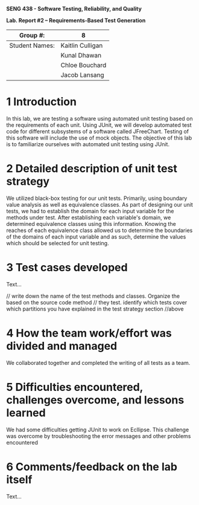 **SENG 438 - Software Testing, Reliability, and Quality**

**Lab. Report \#2 – Requirements-Based Test Generation**

| Group \#:      |  8   |
| -------------- | --- |
| Student Names: |  Kaitlin Culligan   |
|                |  Kunal Dhawan   |
|                |  Chloe Bouchard   |
|                |  Jacob Lansang   |

# 1 Introduction

In this lab, we are testing a software using automated unit testing based on the requirements of each unit. Using JUnit, we will develop automated test code for different subsystems of a software called JFreeChart. Testing of this software will include the use of mock objects. The objective of this lab is to familiarize ourselves with automated unit testing using JUnit.

# 2 Detailed description of unit test strategy

We utilized black-box testing for our unit tests. Primarily, using boundary value analysis as well as equivalence classes. As part of designing our unit tests, we had to establish the domain for each input variable for the methods under test. After establishing each variable's domain, we determined equivalence classes using this information. Knowing the reaches of each equivalence class allowed us to determine the boundaries of the domains of each input variable and as such, determine the values which should be selected for unit testing. 

# 3 Test cases developed

Text…

// write down the name of the test methods and classes. Organize the based on
the source code method // they test. identify which tests cover which partitions
you have explained in the test strategy section //above

# 4 How the team work/effort was divided and managed

We collaborated together and completed the writing of all tests as a team.

# 5 Difficulties encountered, challenges overcome, and lessons learned

We had some difficulties getting JUnit to work on Ecllipse. This challenge was overcome by troubleshooting the error messages and other problems encountered

# 6 Comments/feedback on the lab itself

Text…
